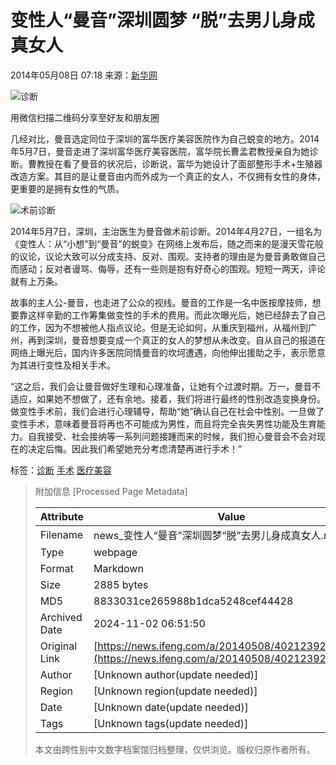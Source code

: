 # 变性人“曼音”深圳圆梦 “脱”去男儿身成真女人

2014年05月08日 07:18 来源：[新华网](http://news.xinhuanet.com/overseas/2014-05/08/c_126474233.htm)

![诊断](https://dolphin.deliver.ifeng.com/c?z=ifeng&la=0&si=2&ci=23&cg=22&c=29&or=232&l=728&bg=728&b=726&u=https://y0.ifengimg.com/34c4a1d78882290c/2012/0528/1x1.gif)

用微信扫描二维码分享至好友和朋友圈

几经对比，曼音选定同位于深圳的富华医疗美容医院作为自己蜕变的地方。2014年5月7日，曼音走进了深圳富华医疗美容医院，富华院长曹孟君教授亲自为她诊断。曹教授在看了曼音的状况后，诊断说，富华为她设计了面部整形手术+生殖器改造方案。其目的是让曼音由内而外成为一个真正的女人，不仅拥有女性的身体，更重要的是拥有女性的气质。

![术前诊断](http://y3.ifengimg.com/news_spider/dci_2014/05/66b27e0591109eb28e61cc7bf7c67876.jpg)

2014年5月7日，深圳，主治医生为曼音做术前诊断。2014年4月27日，一组名为《变性人：从“小想”到“曼音”的蜕变》在网络上发布后，随之而来的是漫天雪花般的议论，议论大致可以分成支持、反对、围观。支持者的理由是为曼音勇敢做自己而感动；反对者谩骂、侮辱，还有一些则是抱有好奇心的围观。短短一两天，评论就有上万条。

故事的主人公-曼音，也走进了公众的视线。曼音的工作是一名中医按摩技师，想要靠这样辛勤的工作筹集做变性的手术的费用。而此次曝光后，她已经辞去了自己的工作，因为不想被他人指点议论。但是无论如何，从重庆到福州，从福州到广州，再到深圳，曼音想要变成一个真正的女人的梦想从未改变。自从自己的报道在网络上曝光后，国内许多医院同情曼音的坎坷遭遇，向他伸出援助之手，表示愿意为其进行变性及相关手术。

“这之后，我们会让曼音做好生理和心理准备，让她有个过渡时期。万一，曼音不适应，如果她不想做了，还有余地。接着，我们将进行最终的性别改造变换身份。做变性手术前，我们会进行心理辅导，帮助“她”确认自己在社会中性别。一旦做了变性手术，意味着曼音将再也不可能成为男性，而且将完全丧失男性功能及生育能力。自我接受、社会接纳等一系列问题接踵而来的时候，我们担心曼音会不会对现在的决定后悔。因此我们希望她充分考虑清楚再进行手术！”

标签：[诊断](http://search.ifeng.com/sofeng/search.action?c=1&q=%E8%AF%8A%E6%96%AD) [手术](http://search.ifeng.com/sofeng/search.action?c=1&q=%E6%89%8B%E6%9C%AF) [医疗美容](http://search.ifeng.com/sofeng/search.action?c=1&q=%E5%8C%BB%E7%96%97%E7%BE%8E%E5%AE%B9)

> 附加信息 [Processed Page Metadata]
>
> | Attribute       | Value                                  |
> |-----------------|----------------------------------------|
> | Filename        | news_变性人“曼音”深圳圆梦“脱”去男儿身成真女人.md                             |
> | Type            | webpage                                 |
> | Format          | Markdown                               |
> | Size            | 2885 bytes                           |
> | MD5             | 8833031ce265988b1dca5248cef44428                                  |
> | Archived Date   | 2024-11-02 06:51:50                             |
> | Original Link   | [https://news.ifeng.com/a/20140508/40212392_4.shtml](https://news.ifeng.com/a/20140508/40212392_4.shtml)                         |
> | Author          | [Unknown author(update needed)]                              |
> | Region          | [Unknown region(update needed)]                              |
> | Date            | [Unknown date(update needed)]                                 |
> | Tags            | [Unknown tags(update needed)]                                 |
>
> 本文由跨性别中文数字档案馆归档整理，仅供浏览。版权归原作者所有。
>